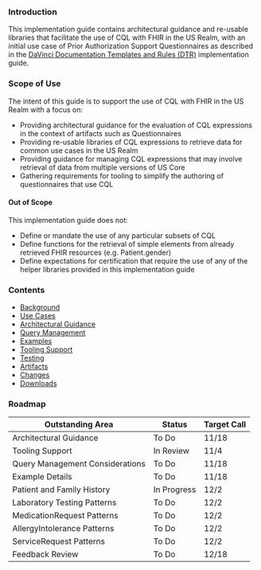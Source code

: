 ### Introduction

This implementation guide contains architectural guidance and re-usable libraries that facilitate the use of CQL with FHIR in the US Realm, with an initial use case of Prior Authorization Support Questionnaires as described in the [DaVinci Documentation Templates and Rules (DTR)](https://hl7.org/fhir/us/davinci-dtr/) implementation guide.

### Scope of Use

The intent of this guide is to support the use of CQL with FHIR in the US Realm with a focus on:

* Providing architectural guidance for the evaluation of CQL expressions in the context of artifacts such as Questionnaires
* Providing re-usable libraries of CQL expressions to retrieve data for common use cases in the US Realm
* Providing guidance for managing CQL expressions that may involve retrieval of data from multiple versions of US Core
* Gathering requirements for tooling to simplify the authoring of questionnaires that use CQL

#### Out of Scope

This implementation guide does not:

* Define or mandate the use of any particular subsets of CQL
* Define functions for the retrieval of simple elements from already retrieved FHIR resources (e.g. Patient.gender)
* Define expectations for certification that require the use of any of the helper libraries provided in this implementation guide

### Contents

* [Background](background.html)
* [Use Cases](use-cases.html)
* [Architectural Guidance](architectural-guidance.html)
* [Query Management](query-management.html)
* [Examples](examples.html)
* [Tooling Support](tooling-support.html)
* [Testing](testing.html)
* [Artifacts](artifacts.html)
* [Changes](changes.html)
* [Downloads](downloads.html)

### Roadmap

| Outstanding Area | Status | Target Call |
|----|----|----|
| Architectural Guidance | To Do | 11/18 |
| Tooling Support | In Review | 11/4 |
| Query Management Considerations | To Do | 11/18 |
| Example Details | To Do | 11/18 |
| Patient and Family History | In Progress | 12/2 |
| Laboratory Testing Patterns | To Do | 12/2 |
| MedicationRequest Patterns | To Do | 12/2 |
| AllergyIntolerance Patterns | To Do | 12/2 |
| ServiceRequest Patterns | To Do | 12/2 |
| Feedback Review | To Do | 12/18 |
